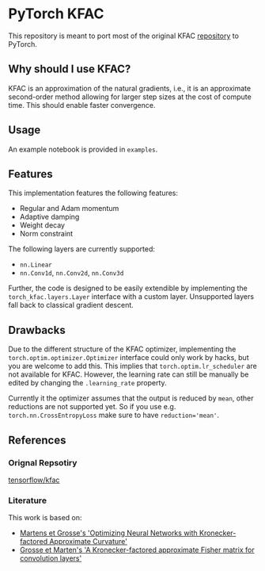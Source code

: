 # PyTorch KFAC
This repository is meant to port most of the original KFAC [repository](https://github.com/tensorflow/kfac) to PyTorch.

## Why should I use KFAC?
KFAC is an approximation of the natural gradients, i.e., it is an approximate second-order method allowing for larger step sizes at the cost of compute time. This should enable faster convergence.

## Usage
An example notebook is provided in `examples`.

## Features
This implementation features the following features:
* Regular and Adam momentum
* Adaptive damping
* Weight decay
* Norm constraint

The following layers are currently supported:
* `nn.Linear`
* `nn.Conv1d`, `nn.Conv2d`, `nn.Conv3d`

Further, the code is designed to be easily extendible by implementing the `torch_kfac.layers.Layer` interface with a custom layer.
Unsupported layers fall back to classical gradient descent.

## Drawbacks
Due to the different structure of the KFAC optimizer, implementing the `torch.optim.optimizer.Optimizer` interface could only work by hacks, but you are welcome to add this.
This implies that `torch.optim.lr_scheduler` are not available for KFAC. However, the learning rate can still be manually be edited by changing the `.learning_rate` property.

Currently it the optimizer assumes that the output is reduced by `mean`, other reductions are not supported yet. So if you use e.g. `torch.nn.CrossEntropyLoss` make sure to have
`reduction='mean'`.

## References
### Orignal Repsotiry
[tensorflow/kfac](https://github.com/tensorflow/kfac)

### Literature
This work is based on:
* [Martens et Grosse's 'Optimizing Neural Networks with Kronecker-factored Approximate Curvature'](https://arxiv.org/abs/1503.05671)
* [Grosse et Marten's 'A Kronecker-factored approximate Fisher matrix for convolution layers'](https://arxiv.org/abs/1602.01407)
